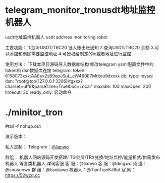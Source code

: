 # telegram_monitor_tronusdt地址监控机器人 
usdt地址监控机器人 
usdt address monitoring robot

主要功能：
1.监听USDT/TRC20 链入账出账通知
2.查询USDT/TRC20 余额
3.可以添加和删除需要监控地址
4.可授权给制定的id或者地址进行监控

使用方法：
下载本项目源码导入数据库结构
修改telegram.yaml配置文件中的token和 dsn数据库连接
telegram:
  token: 6158073xxx:AAEyx2sB9qoJSuL_cW460E7Mtitou9dxxxx
  db:
    type: mysql
    dsn: "root@tcp(127.0.0.1:3306)/tgxxx?charset=utf8&parseTime=True&loc=Local"
    maxIdle: 100
    maxOpen: 200
    timeout: 30
    ready_only:
启动命令
 # ./minitor_tron 
 #tail -f nohup.out  
 
演示版本：

私人定制：
Telegram：[@lianwo ](https://t.me/lianwo)

群组：
机器人网站源码开发搭建/ TG会员/TRX兑换/地址监控/能量租赁/供需发布机器人 等各类机器人 详询客服
客 服：@lianwo  客 服：@dingwo
频 道：@sousuowo  群 组：@tianjiawo
机器人：@TianTianKJBot   官 网：https://52wzq.cc
